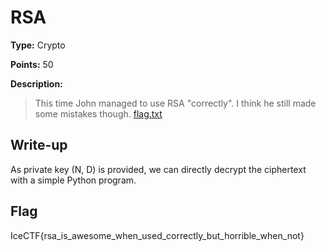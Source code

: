 # RSA

**Type:** Crypto

**Points:** 50

**Description:**

>This time John managed to use RSA "correctly". I think he still made some mistakes though. [flag.txt](Rsa.txt)

## Write-up

As private key (N, D) is provided, we can directly decrypt the ciphertext with a simple Python program.

## Flag
IceCTF{rsa_is_awesome_when_used_correctly_but_horrible_when_not}
